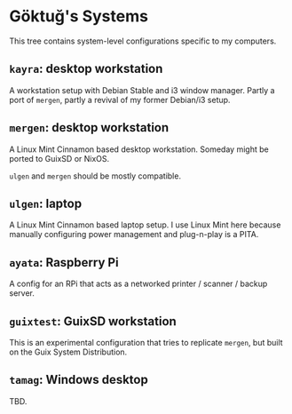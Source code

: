 # Göktuğ's Systems

This tree contains system-level configurations specific to my computers.

## `kayra`: desktop workstation

A workstation setup with Debian Stable and i3 window manager.  Partly
a port of `mergen`, partly a revival of my former Debian/i3 setup.

## `mergen`: desktop workstation

A Linux Mint Cinnamon based desktop workstation.  Someday might be
ported to GuixSD or NixOS.

`ulgen` and `mergen` should be mostly compatible.

## `ulgen`: laptop

A Linux Mint Cinnamon based laptop setup.  I use Linux Mint here
because manually configuring power management and plug-n-play is a
PITA.

## `ayata`: Raspberry Pi

A config for an RPi that acts as a networked printer / scanner /
backup server.

## `guixtest`: GuixSD workstation

This is an experimental configuration that tries to replicate `mergen`,
but built on the Guix System Distribution.

## `tamag`: Windows desktop

TBD.
